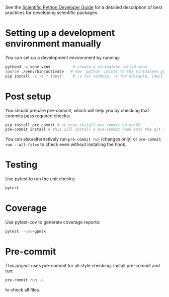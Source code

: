 See the [Scientific Python Developer Guide][spc-dev-intro] for a detailed
description of best practices for developing scientific packages.

[spc-dev-intro]: https://learn.scientific-python.org/development/

# Setting up a development environment manually

You can set up a development environment by running:

```zsh
python3 -m venv venv          # create a virtualenv called venv
source ./venv/bin/activate   # now `python` points to the virtualenv python
pip install -v -e ".[dev]"    # -v for verbose, -e for editable, [dev] for dev dependencies
```

# Post setup

You should prepare pre-commit, which will help you by checking that commits pass
required checks:

```bash
pip install pre-commit # or brew install pre-commit on macOS
pre-commit install # this will install a pre-commit hook into the git repo
```

You can also/alternatively run `pre-commit run` (changes only) or
`pre-commit run --all-files` to check even without installing the hook.

# Testing

Use pytest to run the unit checks:

```bash
pytest
```

# Coverage

Use pytest-cov to generate coverage reports:

```bash
pytest --cov=gpmlx
```

# Pre-commit

This project uses pre-commit for all style checking. Install pre-commit and run:

```bash
pre-commit run -a
```

to check all files.
